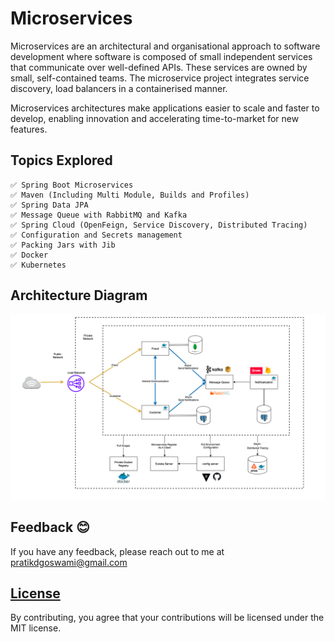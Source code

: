 # Microservices

Microservices are an architectural and organisational approach to software development where software is composed of small independent services that communicate over well-defined APIs. These services are owned by small, self-contained teams. The microservice project integrates service discovery, load balancers in a containerised manner.

Microservices architectures make applications easier to scale and faster to develop, enabling innovation and accelerating time-to-market for new features.

## Topics Explored

    ✅ Spring Boot Microservices
    ✅ Maven (Including Multi Module, Builds and Profiles)
    ✅ Spring Data JPA
    ✅ Message Queue with RabbitMQ and Kafka
    ✅ Spring Cloud (OpenFeign, Service Discovery, Distributed Tracing)
    ✅ Configuration and Secrets management
    ✅ Packing Jars with Jib
    ✅ Docker
    ✅ Kubernetes

## Architecture Diagram

 ![Architecture](/architecture.png)

## Feedback 😊

If you have any feedback, please reach out to me at pratikdgoswami@gmail.com

## [License](https://opensource.org/licenses/MIT)

By contributing, you agree that your contributions will be licensed under the MIT license.
